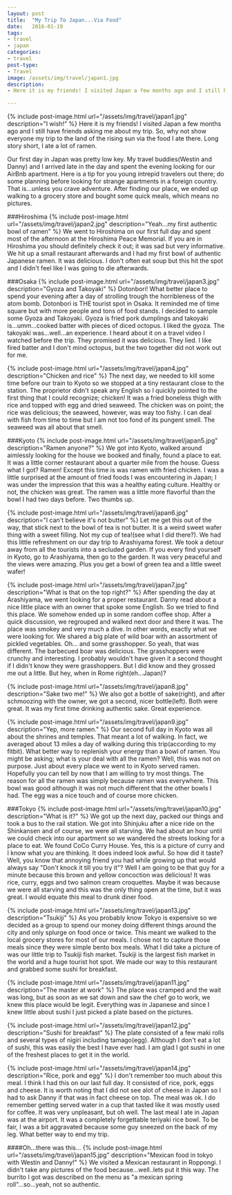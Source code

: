 ```yaml
---
layout: post
title:  "My Trip To Japan...Via Food"
date:   2016-01-19
tags:
- travel
- japan
categories:
- travel
post-type:
- Travel
image: /assets/img/travel/japan1.jpg
description:
- Here it is my friends! I visited Japan a few months ago and I still have friends asking me about my trip. So, why not show everyone my trip to the land of the rising sun via the food I ate there. Long story short, I ate a lot of ramen.

---
```

{% include post-image.html url="/assets/img/travel/japan1.jpg" description="I wish!" %}
Here it is my friends! I visited Japan a few months ago and I still have friends asking me about my trip. So, why not show everyone my trip to the land of the rising sun via the food I ate there. Long story short, I ate a lot of ramen.

Our first day in Japan was pretty low key. My travel buddies(Westin and Danny) and I arrived late in the day and spent the evening looking for our AirBnb apartment. Here is a tip for you young intrepid travelers out there; do some planning before looking for strange apartments in a foreign country. That is...unless you crave adventure. After finding our place, we ended up walking to a grocery store and bought some quick meals, which means no pictures.

###Hiroshima
{% include post-image.html url="/assets/img/travel/japan2.jpg" description="Yeah...my first authentic bowl of ramen" %}
We went to Hiroshima on our first full day and spent most of the afternoon at the Hiroshima Peace Memorial. If you are in Hiroshima you should definitely check it out; it was sad but very informative.
We hit up a small restaurant afterwards and I had my first bowl of authentic Japanese ramen. It was delicious. I don't often eat soup but this hit the spot and I didn't feel like I was going to die afterwards.

###Osaka
{% include post-image.html url="/assets/img/travel/japan3.jpg" description="Gyoza and Takoyaki" %}
Dotonbori! What better place to spend your evening after a day of strolling trough the horribleness of the atom bomb. Dotonbori is THE tourist spot in Osaka. It reminded me of time square but with more people and tons of food stands. I decided to sample some Gyoza and Takoyaki. Gyoza is fried pork dumplings and takoyaki is...umm...cooked batter with pieces of diced octopus. I liked the gyoza. The takoyaki was...well...an experience. I heard about it on a travel video I watched before the trip. They promised it was delicious. They lied. I like fired batter and I don't mind octopus, but the two together did not work out for me.

{% include post-image.html url="/assets/img/travel/japan4.jpg" description="Chicken and rice" %}
The next day, we needed to kill some time before our train to Kyoto so we stopped at a tiny restaurant close to the station. The proprietor didn't speak any English so I quickly pointed to the first thing that I could recognize; chicken! It was a fried boneless thigh with rice and topped with egg and dried seaweed. The chicken was on point; the rice was delicious; the seaweed, however, was way too fishy. I can deal with fish from time to time but I am not too fond of its pungent smell. The seaweed was all about that smell.

###Kyoto
{% include post-image.html url="/assets/img/travel/japan5.jpg" description="Ramen anyone?" %}
We got into Kyoto, walked around aimlessly looking for the house we booked and finally, found a place to eat. It was a little corner restaurant about a quarter mile from the house. Guess what I got? Ramen! Except this time is was ramen with fried chicken. I was a little surprised at the amount of fried foods I was encountering in Japan; I was under the impression that this was a healthy eating culture. Healthy or not, the chicken was great. The ramen was a little more flavorful than the bowl I had two days before. Two thumbs up.

{% include post-image.html url="/assets/img/travel/japan6.jpg" description="I can't believe it's not butter" %} Let me get this out of the way, that stick next to the bowl of tea is not butter. It is a weird sweet wafer thing with a sweet filling. Not my cup of tea!(see what I did there?). We had this little refreshment on our day trip to Arashiyama forest. We took a detour away from all the tourists into a secluded garden. If you every find yourself in Kyoto, go to Arashiyama, then go to the garden. It was very peaceful and the views were amazing. Plus you get a bowl of green tea and a little sweet wafer!

{% include post-image.html url="/assets/img/travel/japan7.jpg" description="What is that on the top right?" %} After spending the day at Arashiyama, we went looking for a proper restaurant. Danny read about a nice little place with an owner that spoke some English. So we tried to find this place. We somehow ended up in some random coffee shop. After a quick discussion, we regrouped and walked next door and there it was. The place was smokey and very much a dive. In other words, exactly what we were looking for. We shared a big plate of wild boar with an assortment of pickled vegetables. Oh... and some grasshopper. So yeah, that was different. The barbecued boar was delicious. The grasshoppers were crunchy and interesting. I probably wouldn't have given it a second thought if I didn't know they were grasshoppers. But I did know and they grossed me out a little. But hey, when in Rome right(eh...Japan)?

{% include post-image.html url="/assets/img/travel/japan8.jpg" description="Sake two me!" %}
We also got a bottle of sake(right), and after schmoozing with the owner, we got a second, nicer bottle(left). Both were great. It was my first time drinking authentic sake. Great experience.

{% include post-image.html url="/assets/img/travel/japan9.jpg" description="Yep, more ramen." %}
Our second full day in Kyoto was all about the shrines and temples. That meant a lot of walking. In fact, we averaged about 13 miles a day of walking during this trip(according to my fitbit). What better way to replenish your energy than a bowl of ramen. You might be asking; what is your deal with all the ramen? Well, this was not on purpose. Just about every place we went to in Kyoto served ramen. Hopefully you can tell by now that I am willing to try most things. The reason for all the ramen was simply because ramen was everywhere. This bowl was good although it was not much different that the other bowls I had. The egg was a nice touch and of course more chicken.

###Tokyo
{% include post-image.html url="/assets/img/travel/japan10.jpg" description="What is it?" %}
We got up the next day, packed our things and took a bus to the rail station. We got into Shinjuku after a nice ride on the Shinkansen and of course, we were all starving. We had about an hour until we could check into our apartment so we wandered the streets looking for a place to eat. We found CoCo Curry House. Yes, this is a picture of curry and I know what you are thinking. It does indeed look awful. So how did it taste? Well, you know that annoying friend you had while growing up that would always say "Don't knock it till you try it"? Well I am going to be that guy for a minute because this brown and yellow concoction was delicious! It was rice, curry, eggs and two salmon cream croquettes. Maybe it was because we were all starving and this was the only thing open at the time, but it was great. I would equate this meal to drunk diner food.

{% include post-image.html url="/assets/img/travel/japan13.jpg" description="Tsukiji" %}
As you probably know Tokyo is expensive so we decided as a group to spend our money doing different things around the city and only splurge on food once or twice. This meant we walked to the local grocery stores for most of our meals. I chose not to capture those meals since they were simple bento box meals. What I did take a picture of was our little trip to Tsukiji fish market. Tsukiji is the largest fish market in the world and a huge tourist hot spot. We made our way to this restaurant and grabbed some sushi for breakfast.

{% include post-image.html url="/assets/img/travel/japan11.jpg" description="The master at work" %}
The place was cramped and the wait was long, but as soon as we sat down and saw the chef go to work, we knew this place would be legit. Everything was in Japanese and since I knew little about sushi I just picked a plate based on the pictures.

{% include post-image.html url="/assets/img/travel/japan12.jpg" description="Sushi for breakfast" %}
The plate consisted of a few maki rolls and several types of nigiri including tamago(egg). Although I don't eat a lot of sushi, this was easily the best I have ever had. I am glad I got sushi in one of the freshest places to get it in the world.

{% include post-image.html url="/assets/img/travel/japan14.jpg" description="Rice, pork and egg" %}
I don't remember too much about this meal. I think I had this on our last full day. It consisted of rice, pork, eggs and cheese. It is worth noting that I did not see alot of cheese in Japan so I had to ask Danny if that was in fact cheese on top. The meal was ok. I do remember getting served water in a cup that tasted like it was mostly used for coffee. It was very unpleasant, but oh well. The last meal I ate in Japan was at the airport. It was a completely forgettable teriyaki rice bowl. To be fair, I was a bit aggravated because some guy sneezed on the back of my leg. What better way to end my trip.

####Oh...there was this...
{% include post-image.html url="/assets/img/travel/japan15.jpg" description="Mexican food in tokyo with Westin and Danny!" %}
We visited a Mexican restaurant in Roppongi. I didn't take any pictures of the food because...well..lets put it this way. The burrito I got was described on the menu as "a mexican spring roll"...so...yeah, not so authentic.
